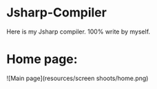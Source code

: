 # Jsharp-Compiler
Here is my Jsharp compiler. 100% write by myself.
# Home page:
![Main page](resources/screen shoots/home.png)



